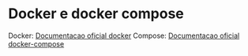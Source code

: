 # Docker e docker compose

Docker: [Documentacao oficial docker](https://docs.docker.com/)
Compose: [Documentacao oficial docker-compose](https://docs.docker.com/compose/)


